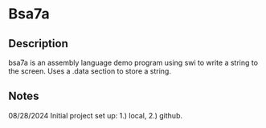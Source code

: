 # Bsa7a
## Description
bsa7a is an assembly language demo program using swi to write a string to 
the screen. Uses a .data section to store a string.
## Notes
08/28/2024
Initial project set up: 1.) local, 2.) github.
